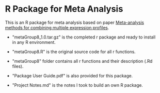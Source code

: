 # R Package for Meta Analysis

This is an R package for meta analysis based on paper [Meta-analysis methods for combining multiple expression profiles](https://www.ncbi.nlm.nih.gov/pubmed/24359104).

* "metaGroup8_1.0.tar.gz" is the completed r package and ready to install in any R environment.

* "metaGroup8.R" is the original source code for all r functions.

* "metaGroup8" folder contains all r functions and their description (.Rd files).

* "Package User Guide.pdf" is also provided for this package.

* "Project Notes.md" is the notes I took to build an own R package.

